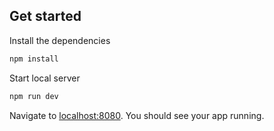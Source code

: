 

## Get started

Install the dependencies

```bash
npm install
```

Start local server

```bash
npm run dev
```

Navigate to [localhost:8080](http://localhost:8080). You should see your app running.